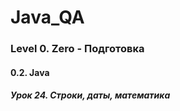 # Java_QA

### Level 0. Zero - Подготовка

#### 0.2. Java

##### Урок 24. Строки, даты, математика

